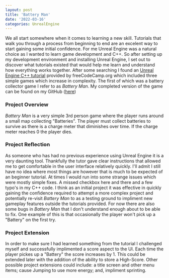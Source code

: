 ```yaml
---
layout: post
title: 'Battery Man'
date: '2022-03-16'
categories: UnrealEngine
---
```


We all start somewhere when it comes to learning a new skill. Tutorials that walk you through a process from beginning to end are an excelent way to start gaining some initial confidence. For me Unreal Engine was a natural choice as I wanted to learn game development and C++. So after setting up my development environment and installing Unreal Engine, I set out to discover what tutorials existed that would help me learn and understand how everything works together. After some searching I found an [Unreal Engine C++ tutorial](https://www.youtube.com/watch?v=LsNW4FPHuZE&t=17s&ab_channel=freeCodeCamp.org) provided by freeCodeCamp.org which included three simple games which increase in complexity.  The first of which was a battery collector game I refer to as *Battery Man*. My completed version of the game can be found on my GitHub ([here](https://github.com/eyesowolf/BatteryManCpp))
### Project Overview
*Battery Man* is a very simple 3rd person game where the player runs around a small map collecting "Batteries". The player must collect batteries to survive as there is a charge meter that diminishes over time. If the charge meter reaches 0 the player dies.
### Project Reflection
As someone who has had no previous experience using Unreal Engine it is a very daunting tool. Thankfully the tutor gave clear instructions that allowed me to get comfortable in the user interface relatively quickly. I'll admit I still have no idea where most things are however that is much to be expected of an beginner tutorial.
At times I would run into some strange issues which were mostly simple fixes. A missed checkbox here and there and a few typo's in my C++ code. I think as an initial project it was effective in quickly gaining the confidence required to attempt a more complex project and potentially re-visit *Battery Man* to as a testing ground to impliment new gameplay features outside the tutorials provided.
For now there are also some bugs in *Battery Man* that I don't understand enough about to be able to fix. One example of this is that occasionally the player won't pick up a "Battery" on the first try.
### Project Extension
In order to make sure I had learned something from the tutorial I challenged myself and successfully implimented a score aspect to the UI. Each time the player pickes up a "Battery" the score increases by 1. This could be extended later with the addition of the ability to store a High-Score.
Other possible project extensions could include: a title screen and other menu items; cause Jumping to use more energy; and, impliment sprinting.